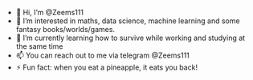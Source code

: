 - 👋 Hi, I’m @Zeems111
- 👀 I’m interested in maths, data science, machine learning
  and some fantasy books/worlds/games.
- 🌱 I’m currently learning how to survive while working
  and studying at the same time
- 📫 You can reach out to me via telegram @Zeems111
- ⚡ Fun fact: when you eat a pineapple, it eats you back!

<!---
Zeems111/Zeems111 is a ✨ special ✨ repository because its `README.md` (this file) appears on your GitHub profile.
You can click the Preview link to take a look at your changes.
--->
